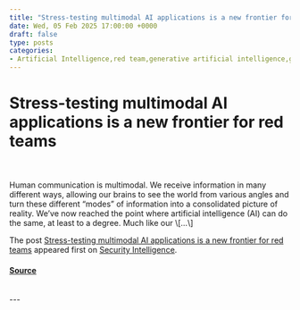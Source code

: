 ```yaml
---
title: "Stress-testing multimodal AI applications is a new frontier for red teams"
date: Wed, 05 Feb 2025 17:00:00 +0000
draft: false
type: posts
categories: 
- Artificial Intelligence,red team,generative artificial intelligence,generative ai,red teaming,stress testing,cross-modal attacks,multimodal,model drift,Artificial Intelligence (AI)
---
```

# Stress-testing multimodal AI applications is a new frontier for red teams

<br/>

<br/>
Human communication is multimodal. We receive information in many different ways, allowing our brains to see the world from various angles and turn these different “modes” of information into a consolidated picture of reality. We’ve now reached the point where artificial intelligence (AI) can do the same, at least to a degree. Much like our \[…\]

The post [Stress-testing multimodal AI applications is a new frontier for red teams](https://securityintelligence.com/articles/stress-testing-multimodal-ai-applications-new-frontier-for-red-teams/) appeared first on [Security Intelligence](https://securityintelligence.com).

#### [Source](https://securityintelligence.com/articles/stress-testing-multimodal-ai-applications-new-frontier-for-red-teams/)

<br/>
---
